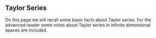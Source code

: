 ## Taylor Series

On this page we will recall some basic facts about Taylor series.
For the advanced reader some notes about Taylor series in infinite
dimensional spaces are included.

